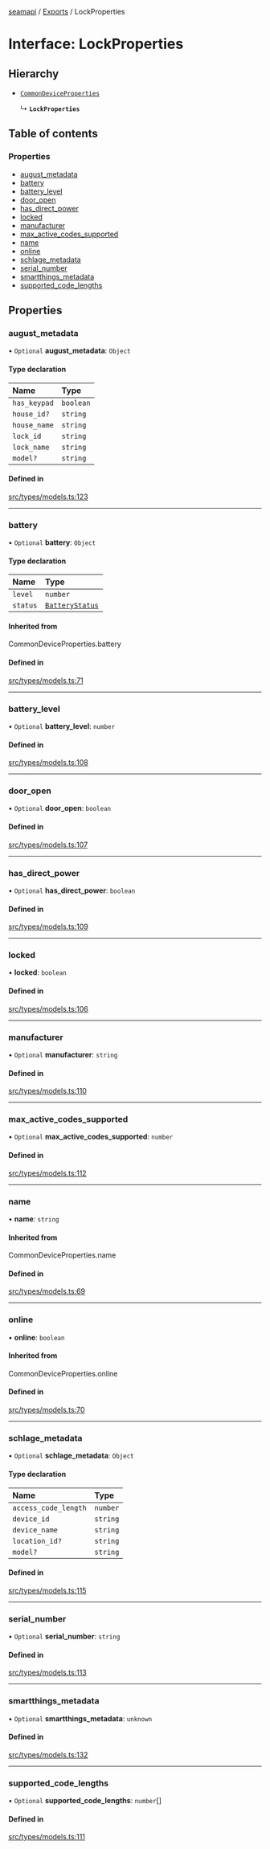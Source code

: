 [seamapi](../README.md) / [Exports](../modules.md) / LockProperties

# Interface: LockProperties

## Hierarchy

- [`CommonDeviceProperties`](../modules.md#commondeviceproperties)

  ↳ **`LockProperties`**

## Table of contents

### Properties

- [august\_metadata](LockProperties.md#august_metadata)
- [battery](LockProperties.md#battery)
- [battery\_level](LockProperties.md#battery_level)
- [door\_open](LockProperties.md#door_open)
- [has\_direct\_power](LockProperties.md#has_direct_power)
- [locked](LockProperties.md#locked)
- [manufacturer](LockProperties.md#manufacturer)
- [max\_active\_codes\_supported](LockProperties.md#max_active_codes_supported)
- [name](LockProperties.md#name)
- [online](LockProperties.md#online)
- [schlage\_metadata](LockProperties.md#schlage_metadata)
- [serial\_number](LockProperties.md#serial_number)
- [smartthings\_metadata](LockProperties.md#smartthings_metadata)
- [supported\_code\_lengths](LockProperties.md#supported_code_lengths)

## Properties

### august\_metadata

• `Optional` **august\_metadata**: `Object`

#### Type declaration

| Name | Type |
| :------ | :------ |
| `has_keypad` | `boolean` |
| `house_id?` | `string` |
| `house_name` | `string` |
| `lock_id` | `string` |
| `lock_name` | `string` |
| `model?` | `string` |

#### Defined in

[src/types/models.ts:123](https://github.com/seamapi/javascript/blob/main/src/types/models.ts#L123)

___

### battery

• `Optional` **battery**: `Object`

#### Type declaration

| Name | Type |
| :------ | :------ |
| `level` | `number` |
| `status` | [`BatteryStatus`](../modules.md#batterystatus) |

#### Inherited from

CommonDeviceProperties.battery

#### Defined in

[src/types/models.ts:71](https://github.com/seamapi/javascript/blob/main/src/types/models.ts#L71)

___

### battery\_level

• `Optional` **battery\_level**: `number`

#### Defined in

[src/types/models.ts:108](https://github.com/seamapi/javascript/blob/main/src/types/models.ts#L108)

___

### door\_open

• `Optional` **door\_open**: `boolean`

#### Defined in

[src/types/models.ts:107](https://github.com/seamapi/javascript/blob/main/src/types/models.ts#L107)

___

### has\_direct\_power

• `Optional` **has\_direct\_power**: `boolean`

#### Defined in

[src/types/models.ts:109](https://github.com/seamapi/javascript/blob/main/src/types/models.ts#L109)

___

### locked

• **locked**: `boolean`

#### Defined in

[src/types/models.ts:106](https://github.com/seamapi/javascript/blob/main/src/types/models.ts#L106)

___

### manufacturer

• `Optional` **manufacturer**: `string`

#### Defined in

[src/types/models.ts:110](https://github.com/seamapi/javascript/blob/main/src/types/models.ts#L110)

___

### max\_active\_codes\_supported

• `Optional` **max\_active\_codes\_supported**: `number`

#### Defined in

[src/types/models.ts:112](https://github.com/seamapi/javascript/blob/main/src/types/models.ts#L112)

___

### name

• **name**: `string`

#### Inherited from

CommonDeviceProperties.name

#### Defined in

[src/types/models.ts:69](https://github.com/seamapi/javascript/blob/main/src/types/models.ts#L69)

___

### online

• **online**: `boolean`

#### Inherited from

CommonDeviceProperties.online

#### Defined in

[src/types/models.ts:70](https://github.com/seamapi/javascript/blob/main/src/types/models.ts#L70)

___

### schlage\_metadata

• `Optional` **schlage\_metadata**: `Object`

#### Type declaration

| Name | Type |
| :------ | :------ |
| `access_code_length` | `number` |
| `device_id` | `string` |
| `device_name` | `string` |
| `location_id?` | `string` |
| `model?` | `string` |

#### Defined in

[src/types/models.ts:115](https://github.com/seamapi/javascript/blob/main/src/types/models.ts#L115)

___

### serial\_number

• `Optional` **serial\_number**: `string`

#### Defined in

[src/types/models.ts:113](https://github.com/seamapi/javascript/blob/main/src/types/models.ts#L113)

___

### smartthings\_metadata

• `Optional` **smartthings\_metadata**: `unknown`

#### Defined in

[src/types/models.ts:132](https://github.com/seamapi/javascript/blob/main/src/types/models.ts#L132)

___

### supported\_code\_lengths

• `Optional` **supported\_code\_lengths**: `number`[]

#### Defined in

[src/types/models.ts:111](https://github.com/seamapi/javascript/blob/main/src/types/models.ts#L111)
